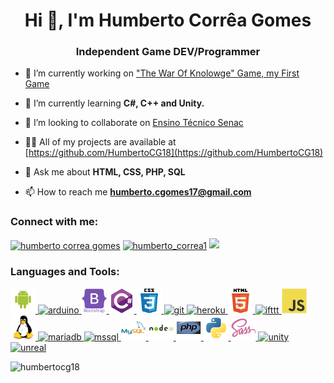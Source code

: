 <h1 align="center">Hi 👋, I'm Humberto Corrêa Gomes</h1>
<h3 align="center">Independent Game DEV/Programmer</h3>


- 🔭 I’m currently working on ["The War Of Knolowge" Game, my First Game](https://humbertocg.notion.site/Ideias-Roteiro-d97182ceaa594bcb849f2a570c6d4896)

- 🌱 I’m currently learning **C#, C++ and Unity.**

- 👯 I’m looking to collaborate on [Ensino Técnico Senac](https://github.com/senacrs-emti)

- 👨‍💻 All of my projects are available at [https://github.com/HumbertoCG18](https://github.com/HumbertoCG18)

- 💬 Ask me about **HTML, CSS, PHP, SQL**

- 📫 How to reach me **humberto.cgomes17@gmail.com**

<h3 align="left">Connect with me:</h3>
<p align="left">
<a href="https://linkedin.com/in/humberto correa gomes" target="blank"><img align="center" src="https://raw.githubusercontent.com/rahuldkjain/github-profile-readme-generator/master/src/images/icons/Social/linked-in-alt.svg" alt="humberto correa gomes" height="30" width="40" /></a>
<a href="https://instagram.com/humberto_correa1" target="blank"><img align="center" src="https://raw.githubusercontent.com/rahuldkjain/github-profile-readme-generator/master/src/images/icons/Social/instagram.svg" alt="humberto_correa1" height="30" width="40" /></a>
<a href="mailto:humbertocgdev@gmail.com" alt="Gmail">
<img src="https://camo.githubusercontent.com/4398ca6b7d2b8ade90afbb1fa5b2310d019159afaf04a58ee93df870c7faaf74/68747470733a2f2f696d672e736869656c64732e696f2f62616467652f2d476d61696c2d4646303030303f7374796c653d666c61742d737175617265266c6162656c436f6c6f723d464630303030266c6f676f3d676d61696c266c6f676f436f6c6f723d7768697465266c696e6b3d73616e64726f6d617274696e73636f73746140676d61696c2e636f6d" data-canonical-src="https://img.shields.io/badge/-Gmail-FF0000?style=flat-square&amp;labelColor=FF0000&amp;logo=gmail&amp;logoColor=white&amp;link=sandromartinscosta@gmail.com" style="max-width: 100%;"></a>	
</p>

<h3 align="left">Languages and Tools:</h3>
<p align="left"> <a href="https://developer.android.com" target="_blank" rel="noreferrer"> <img src="https://raw.githubusercontent.com/devicons/devicon/master/icons/android/android-original-wordmark.svg" alt="android" width="40" height="40"/> </a> <a href="https://www.arduino.cc/" target="_blank" rel="noreferrer"> <img src="https://cdn.worldvectorlogo.com/logos/arduino-1.svg" alt="arduino" width="40" height="40"/> </a> <a href="https://getbootstrap.com" target="_blank" rel="noreferrer"> <img src="https://raw.githubusercontent.com/devicons/devicon/master/icons/bootstrap/bootstrap-plain-wordmark.svg" alt="bootstrap" width="40" height="40"/> </a> <a href="https://www.w3schools.com/cs/" target="_blank" rel="noreferrer"> <img src="https://raw.githubusercontent.com/devicons/devicon/master/icons/csharp/csharp-original.svg" alt="csharp" width="40" height="40"/> </a> <a href="https://www.w3schools.com/css/" target="_blank" rel="noreferrer"> <img src="https://raw.githubusercontent.com/devicons/devicon/master/icons/css3/css3-original-wordmark.svg" alt="css3" width="40" height="40"/> </a> <a href="https://git-scm.com/" target="_blank" rel="noreferrer"> <img src="https://www.vectorlogo.zone/logos/git-scm/git-scm-icon.svg" alt="git" width="40" height="40"/> </a> <a href="https://heroku.com" target="_blank" rel="noreferrer"> <img src="https://www.vectorlogo.zone/logos/heroku/heroku-icon.svg" alt="heroku" width="40" height="40"/> </a> <a href="https://www.w3.org/html/" target="_blank" rel="noreferrer"> <img src="https://raw.githubusercontent.com/devicons/devicon/master/icons/html5/html5-original-wordmark.svg" alt="html5" width="40" height="40"/> </a> <a href="https://ifttt.com/" target="_blank" rel="noreferrer"> <img src="https://www.vectorlogo.zone/logos/ifttt/ifttt-ar21.svg" alt="ifttt" width="40" height="40"/> </a> <a href="https://developer.mozilla.org/en-US/docs/Web/JavaScript" target="_blank" rel="noreferrer"> <img src="https://raw.githubusercontent.com/devicons/devicon/master/icons/javascript/javascript-original.svg" alt="javascript" width="40" height="40"/> </a> <a href="https://www.linux.org/" target="_blank" rel="noreferrer"> <img src="https://raw.githubusercontent.com/devicons/devicon/master/icons/linux/linux-original.svg" alt="linux" width="40" height="40"/> </a> <a href="https://mariadb.org/" target="_blank" rel="noreferrer"> <img src="https://www.vectorlogo.zone/logos/mariadb/mariadb-icon.svg" alt="mariadb" width="40" height="40"/> </a> <a href="https://www.microsoft.com/en-us/sql-server" target="_blank" rel="noreferrer"> <img src="https://www.svgrepo.com/show/303229/microsoft-sql-server-logo.svg" alt="mssql" width="40" height="40"/> </a> <a href="https://www.mysql.com/" target="_blank" rel="noreferrer"> <img src="https://raw.githubusercontent.com/devicons/devicon/master/icons/mysql/mysql-original-wordmark.svg" alt="mysql" width="40" height="40"/> </a> <a href="https://nodejs.org" target="_blank" rel="noreferrer"> <img src="https://raw.githubusercontent.com/devicons/devicon/master/icons/nodejs/nodejs-original-wordmark.svg" alt="nodejs" width="40" height="40"/> </a> <a href="https://www.php.net" target="_blank" rel="noreferrer"> <img src="https://raw.githubusercontent.com/devicons/devicon/master/icons/php/php-original.svg" alt="php" width="40" height="40"/> </a> <a href="https://www.python.org" target="_blank" rel="noreferrer"> <img src="https://raw.githubusercontent.com/devicons/devicon/master/icons/python/python-original.svg" alt="python" width="40" height="40"/> </a> <a href="https://sass-lang.com" target="_blank" rel="noreferrer"> <img src="https://raw.githubusercontent.com/devicons/devicon/master/icons/sass/sass-original.svg" alt="sass" width="40" height="40"/> </a> <a href="https://unity.com/" target="_blank" rel="noreferrer"> <img src="https://www.vectorlogo.zone/logos/unity3d/unity3d-icon.svg" alt="unity" width="40" height="40"/> </a> <a href="https://unrealengine.com/" target="_blank" rel="noreferrer"> <img src="https://raw.githubusercontent.com/kenangundogan/fontisto/036b7eca71aab1bef8e6a0518f7329f13ed62f6b/icons/svg/brand/unreal-engine.svg" alt="unreal" width="40" height="40"/> </a> </p>

<p>&nbsp;<img align="left" src="https://github-readme-stats.vercel.app/api?username=humbertocg18&show_icons=true&theme=tokyonight&locale=en" alt="humbertocg18" /></p><br>
